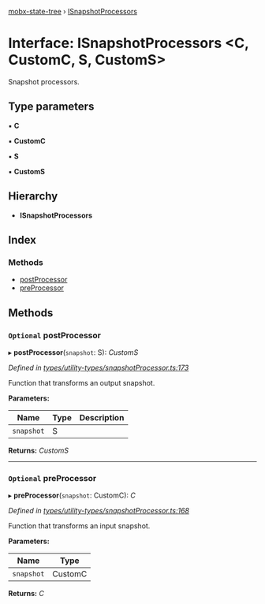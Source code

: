 [mobx-state-tree](../README.md) › [ISnapshotProcessors](isnapshotprocessors.md)

# Interface: ISnapshotProcessors <**C, CustomC, S, CustomS**>

Snapshot processors.

## Type parameters

▪ **C**

▪ **CustomC**

▪ **S**

▪ **CustomS**

## Hierarchy

* **ISnapshotProcessors**

## Index

### Methods

* [postProcessor](isnapshotprocessors.md#optional-postprocessor)
* [preProcessor](isnapshotprocessors.md#optional-preprocessor)

## Methods

### `Optional` postProcessor

▸ **postProcessor**(`snapshot`: S): *CustomS*

*Defined in [types/utility-types/snapshotProcessor.ts:173](https://github.com/mobxjs/mobx-state-tree/blob/6b966be0/packages/mobx-state-tree/src/types/utility-types/snapshotProcessor.ts#L173)*

Function that transforms an output snapshot.

**Parameters:**

Name | Type | Description |
------ | ------ | ------ |
`snapshot` | S |   |

**Returns:** *CustomS*

___

### `Optional` preProcessor

▸ **preProcessor**(`snapshot`: CustomC): *C*

*Defined in [types/utility-types/snapshotProcessor.ts:168](https://github.com/mobxjs/mobx-state-tree/blob/6b966be0/packages/mobx-state-tree/src/types/utility-types/snapshotProcessor.ts#L168)*

Function that transforms an input snapshot.

**Parameters:**

Name | Type |
------ | ------ |
`snapshot` | CustomC |

**Returns:** *C*
